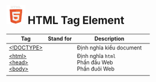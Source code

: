 # <img title="" src="https://raw.githubusercontent.com/Zenfection/Image/master/2021/06/06-00-18-00-html5.gif" alt="html5.gif" width="50"> HTML Tag Element

| Tag                                                                                                                                                                           | Stand for                 | Description                                        |     |
| ----------------------------------------------------------------------------------------------------------------------------------------------------------------------------- | ------------------------- | -------------------------------------------------- | --- |
| [<!DOCTYPE>](https://www.w3schools.com/tags/tag_doctype.asp)                                                                                                                  |                           | Định nghĩa kiểu document                           |     |
| [\<html\>](https://www.w3schools.com/tags/tag_html.asp)<br>[\<head\>](https://www.w3schools.com/tags/tag_head.asp)<br>[\<body\>](https://www.w3schools.com/tags/tag_body.asp) |                           | Định nghĩa `html`<br>Phần đầu Web<br>Phần đuôi Web |     |
| [<title>](https://www.w3schools.com/tags/tag_title.asp)                                                                                                                       |                           | Tiêu đề                                            |     |
| [\<h1\> to \<h6\>](https://www.w3schools.com/tags/tag_hn.asp)                                                                                                                 | Headings                  | Headings từ `1` tới `6`                            |     |
| [\<p\>](https://www.w3schools.com/tags/tag_p.asp)                                                                                                                             | Paragraph                 | Đoạn văn                                           |     |
| [\<br\>](https://www.w3schools.com/tags/tag_br.asp)<br>[\<hr\>](https://www.w3schools.com/tags/tag_hr.asp)                                                                    | Break<br>Horizontal break | Ngắt dòng đoạn văn<br>Gạch ngang đoạn văn          |     |
| [\<!--...--\>](https://www.w3schools.com/tags/tag_comment.asp)                                                                                                                |                           | Chú thích                                          |     |

---

## Định dạng

| Tag                                                                                                        | Stand for               | Description                   | Attribute                  |
| ---------------------------------------------------------------------------------------------------------- | ----------------------- | ----------------------------- | -------------------------- |
| [\<abbr\>](https://www.w3schools.com/tags/tag_abbr.asp)                                                    | Abbreviation            | Từ viết tắt                   | title                      |
| [\<address\>](https://www.w3schools.com/tags/tag_address.asp)                                              |                         | Thông tin địa chỉ của tác giả | href                       |
| [\<b\>](https://www.w3schools.com/tags/tag_b.asp)<br>[\<del\>](https://www.w3schools.com/tags/tag_del.asp) | Bold<br>Deleted         | **In đậm**<br>~~Gạch ngang~~  |                            |
| [\<bdo\>](https://www.w3schools.com/tags/tag_bdo.asp)                                                      | Bi-Directional Override | Đổi hướng văn bản             | dir                        |
| [\<blockquote\>](https://www.w3schools.com/tags/tag_blockquote.asp)                                        |                         | Trích dẫn                     | cite                       |
| [\<cite\>](https://www.w3schools.com/tags/tag_cite.asp)                                                    |                         | Tiêu đề của tác phẩm          |                            |
| [\<code\>](https://www.w3schools.com/tags/tag_code.asp)                                                    |                         | Mã code lập trình             |                            |
| [\<dfn\>](https://www.w3schools.com/tags/tag_dfn.asp)                                                      |                         | Xác định thuật ngữ            | title<br>\<abbr\><br>\<\a> |
| [\<em\>](https://www.w3schools.com/tags/tag_em.asp)                                                        |                         |                               |                            |
| [\<i\>](https://www.w3schools.com/tags/tag_i.asp)                                                          |                         |                               |                            |
| [\<ins\>](https://www.w3schools.com/tags/tag_ins.asp)                                                      |                         |                               |                            |
| [\<kbd\>](https://www.w3schools.com/tags/tag_kbd.asp)                                                      |                         |                               |                            |
| [\<mark\>](https://www.w3schools.com/tags/tag_mark.asp)                                                    |                         |                               |                            |
| [\<meter\>](https://www.w3schools.com/tags/tag_meter.asp)                                                  |                         |                               |                            |
| [\<pre\>](https://www.w3schools.com/tags/tag_pre.asp)                                                      |                         |                               |                            |
| [\<progress\>](https://www.w3schools.com/tags/tag_progress.asp)                                            |                         |                               |                            |
| [\<q\>](https://www.w3schools.com/tags/tag_q.asp)                                                          |                         |                               |                            |
| [\<rp\>](https://www.w3schools.com/tags/tag_rp.asp)                                                        |                         |                               |                            |
| [\<rt\>](https://www.w3schools.com/tags/tag_rt.asp)                                                        |                         |                               |                            |
| [\<ruby\>](https://www.w3schools.com/tags/tag_ruby.asp)                                                    |                         |                               |                            |
| [\<s\>](https://www.w3schools.com/tags/tag_s.asp)                                                          |                         |                               |                            |
| [\<smap\>](https://www.w3schools.com/tags/tag_samp.asp)                                                    |                         |                               |                            |
| [\<small\>](https://www.w3schools.com/tags/tag_small.asp)                                                  |                         |                               |                            |
| [\<strong\>](https://www.w3schools.com/tags/tag_strong.asp)                                                |                         |                               |                            |
| [\<sub\>](https://www.w3schools.com/tags/tag_sub.asp)                                                      |                         |                               |                            |
| [\<sup\>](https://www.w3schools.com/tags/tag_sup.asp)                                                      |                         |                               |                            |
| [\<template\>](https://www.w3schools.com/tags/tag_template.asp)                                            |                         |                               |                            |
| [\<time\>](https://www.w3schools.com/tags/tag_time.asp)                                                    |                         |                               |                            |
| [\<u\>](https://www.w3schools.com/tags/tag_u.asp)                                                          |                         |                               |                            |
| [\<var\>](https://www.w3schools.com/tags/tag_var.asp)                                                      |                         |                               |                            |
| [\<wbr\>](https://www.w3schools.com/tags/tag_wbr.asp)                                                      |                         |                               |                            |

---

## forms and input

| Thẻ                                                             | Mô tả |
| --------------------------------------------------------------- | ----- |
| [\<form\>](https://www.w3schools.com/tags/tag_form.asp)         |       |
| [\<input\>](https://www.w3schools.com/tags/tag_input.asp)       |       |
| [\<textarea\>](https://www.w3schools.com/tags/tag_textarea.asp) |       |
| [\<button\>](https://www.w3schools.com/tags/tag_button.asp)     |       |
| [\<select\>](https://www.w3schools.com/tags/tag_select.asp)     |       |
| [\<optgroup\>](https://www.w3schools.com/tags/tag_optgroup.asp) |       |
| [\<option\>](https://www.w3schools.com/tags/tag_option.asp)     |       |
| [\<fieldset\>](https://www.w3schools.com/tags/tag_fieldset.asp) |       |
| [\<legend\>](https://www.w3schools.com/tags/tag_legend.asp)     |       |
| [\<datalist\>](https://www.w3schools.com/tags/tag_datalist.asp) |       |
| [\<output\>](https://www.w3schools.com/tags/tag_output.asp)     |       |

---

## Frames

| Thẻ                                                         | Mô tả |
| ----------------------------------------------------------- | ----- |
| [\<iframe\>](https://www.w3schools.com/tags/tag_iframe.asp) |       |

---

## images

| Thẻ                                                                 | Mô tả |
| ------------------------------------------------------------------- | ----- |
| [\<img\>](https://www.w3schools.com/tags/tag_img.asp)               |       |
| [\<map\>](https://www.w3schools.com/tags/tag_map.asp)               |       |
| [\<area\>](https://www.w3schools.com/tags/tag_area.asp)             |       |
| [\<canvas\>](https://www.w3schools.com/tags/tag_canvas.asp)         |       |
| [\<figcaption\>](https://www.w3schools.com/tags/tag_figcaption.asp) |       |
| [\<figure\>](https://www.w3schools.com/tags/tag_figure.asp)         |       |
| [\<picture\>](https://www.w3schools.com/tags/tag_picture.asp)       |       |
| [\<svg\>](https://www.w3schools.com/tags/tag_svg.asp)               |       |

---

## Audio / Video

| Thẻ                                                         | Mô tả |
| ----------------------------------------------------------- | ----- |
| [\<audio\>](https://www.w3schools.com/tags/tag_audio.asp)   |       |
| [\<source\>](https://www.w3schools.com/tags/tag_source.asp) |       |
| [\<track\>](https://www.w3schools.com/tags/tag_track.asp)   |       |
| [\<video\>](https://www.w3schools.com/tags/tag_video.asp)   |       |

---

## Links

| Thẻ                                                     | Mô tả |
| ------------------------------------------------------- | ----- |
| [\<a\>](https://www.w3schools.com/tags/tag_a.asp)       |       |
| [\<link\>](https://www.w3schools.com/tags/tag_link.asp) |       |
| [\<nav\>](https://www.w3schools.com/tags/tag_nav.asp)   |       |

---

## Lists

| Thẻ                                                 | Mô tả |
| --------------------------------------------------- | ----- |
| [\<ul\>](https://www.w3schools.com/tags/tag_ul.asp) |       |
| [\<ol\>](https://www.w3schools.com/tags/tag_ol.asp) |       |
| [\<li\>](https://www.w3schools.com/tags/tag_li.asp) |       |
| [\<dl\>](https://www.w3schools.com/tags/tag_dl.asp) |       |
| [\<dt\>](https://www.w3schools.com/tags/tag_dt.asp) |       |
| [\<dd\>](https://www.w3schools.com/tags/tag_dd.asp) |       |

---

## Tables

| Thẻ                                                                                                        | Mô tả |
| ---------------------------------------------------------------------------------------------------------- | ----- |
| [\<table\>](https://www.w3schools.com/tags/tag_table.asp)                                                  |       |
| [\<caption\>](https://www.w3schools.com/tags/tag_caption.asp)                                              |       |
| [\<th\>](https://www.w3schools.com/tags/tag_th.asp)                                                        |       |
| [\<tr\>](https://www.w3schools.com/tags/tag_tr.asp)<br>[\<td\>](https://www.w3schools.com/tags/tag_td.asp) |       |
| [\<thead\>](https://www.w3schools.com/tags/tag_thead.asp)                                                  |       |
| [\<tbody\>](https://www.w3schools.com/tags/tag_tbody.asp)                                                  |       |
| [\<tfoot\>](https://www.w3schools.com/tags/tag_tfoot.asp)                                                  |       |
| [\<col\>](https://www.w3schools.com/tags/tag_col.asp)                                                      |       |
| [\<colgroup\>](https://www.w3schools.com/tags/tag_colgroup.asp)                                            |       |

---

## Styles and Semantics

| Thẻ                                                           | Mô tả |
| ------------------------------------------------------------- | ----- |
| [\<style\>](https://www.w3schools.com/tags/tag_style.asp)     |       |
| [\<div\>](https://www.w3schools.com/tags/tag_div.asp)         |       |
| [\<span\>](https://www.w3schools.com/tags/tag_span.asp)       |       |
| [\<header\>](https://www.w3schools.com/tags/tag_header.asp)   |       |
| [\<footer\>](https://www.w3schools.com/tags/tag_footer.asp)   |       |
| [\<main\>](https://www.w3schools.com/tags/tag_main.asp)       |       |
| [\<section\>](https://www.w3schools.com/tags/tag_section.asp) |       |
| [\<article\>](https://www.w3schools.com/tags/tag_article.asp) |       |
| [\<aside\>](https://www.w3schools.com/tags/tag_aside.asp)     |       |
| [\<details\>](https://www.w3schools.com/tags/tag_details.asp) |       |
| [\<summary\>](https://www.w3schools.com/tags/tag_summary.asp) |       |

---

## Meta Info

| Thẻ                                                     | Mô tả |
| ------------------------------------------------------- | ----- |
| [\<head\>](https://www.w3schools.com/tags/tag_head.asp) |       |
| [\<meta\>](https://www.w3schools.com/tags/tag_meta.asp) |       |
| [\<base\>](https://www.w3schools.com/tags/tag_base.asp) |       |

---

## Programing

| Thẻ                                                             | Mô tả |
| --------------------------------------------------------------- | ----- |
| [\<script\>](https://www.w3schools.com/tags/tag_script.asp)     |       |
| [\<noscript\>](https://www.w3schools.com/tags/tag_noscript.asp) |       |
| [\<embed\>](https://www.w3schools.com/tags/tag_embed.asp)       |       |
| [\<object\>](https://www.w3schools.com/tags/tag_object.asp)     |       |
| [\<param\>](https://www.w3schools.com/tags/tag_param.asp)       |       |

---

## Limited use

| Thẻ                                                                                                                                                                                             | Mô tả | Lý do không sử dụng                                                                                                                                                                                                            |
| ----------------------------------------------------------------------------------------------------------------------------------------------------------------------------------------------- | ----- | ------------------------------------------------------------------------------------------------------------------------------------------------------------------------------------------------------------------------------ |
| [\<acronym\>](https://www.w3schools.com/tags/tag_acronym.asp)                                                                                                                                   |       |                                                                                                                                                                                                                                |
| [\<big\>](https://www.w3schools.com/tags/tag_big.asp)                                                                                                                                           |       |                                                                                                                                                                                                                                |
| [\<center\>](https://www.w3schools.com/tags/tag_center.asp)                                                                                                                                     |       |                                                                                                                                                                                                                                |
| [\<font\>](https://www.w3schools.com/tags/tag_font.asp)                                                                                                                                         |       |                                                                                                                                                                                                                                |
| [\<strike\>](https://www.w3schools.com/tags/tag_strike.asp)                                                                                                                                     |       |                                                                                                                                                                                                                                |
| [\<tt\>](https://www.w3schools.com/tags/tag_tt.asp)                                                                                                                                             |       |                                                                                                                                                                                                                                |
| [\<frame\>](https://www.w3schools.com/tags/tag_frame.asp)<br>[\<frameset\>](https://www.w3schools.com/tags/tag_frameset.asp)<br>[\<noframes\>](https://www.w3schools.com/tags/tag_noframes.asp) |       |                                                                                                                                                                                                                                |
| [\<dir\>](https://www.w3schools.com/tags/tag_dir.asp)                                                                                                                                           |       |                                                                                                                                                                                                                                |
| [\<basefont\>](https://www.w3schools.com/tags/tag_basefont.asp)                                                                                                                                 |       |                                                                                                                                                                                                                                |
| [\<applet\>](https://www.w3schools.com/tags/tag_applet.asp)                                                                                                                                     |       |                                                                                                                                                                                                                                |
| [\<bdi\>](https://www.w3schools.com/tags/tag_bdi.asp)                                                                                                                                           |       | <img src="https://raw.githubusercontent.com/Zenfection/Image/master/2021/06/05-23-40-47-iOS-7-Safari-app-icon-large-e1442348114864.png" title="" alt="iOS-7-Safari-app-icon-large-e1442348114864.png" width="35"> không hỗ trợ |
| [\<data\>](https://www.w3schools.com/tags/tag_data.asp)                                                                                                                                         |       | <img src="https://raw.githubusercontent.com/Zenfection/Image/master/2021/06/05-23-40-47-iOS-7-Safari-app-icon-large-e1442348114864.png" title="" alt="iOS-7-Safari-app-icon-large-e1442348114864.png" width="35"> không hỗ trợ |
| [\<dialog\>](https://www.w3schools.com/tags/tag_dialog.asp)                                                                                                                                     |       | <img src="https://raw.githubusercontent.com/Zenfection/Image/master/2021/06/05-23-40-47-iOS-7-Safari-app-icon-large-e1442348114864.png" title="" alt="iOS-7-Safari-app-icon-large-e1442348114864.png" width="35"> không hỗ trợ |
| [\<label\>](https://www.w3schools.com/tags/tag_label.asp)                                                                                                                                       |       | <img src="https://raw.githubusercontent.com/Zenfection/Image/master/2021/06/05-23-38-51-Firefox_logo%2C_2019.svg.png" title="" alt="Firefox_logo,_2019.svg.png" width="35"> không hỗ trợ                                       |
